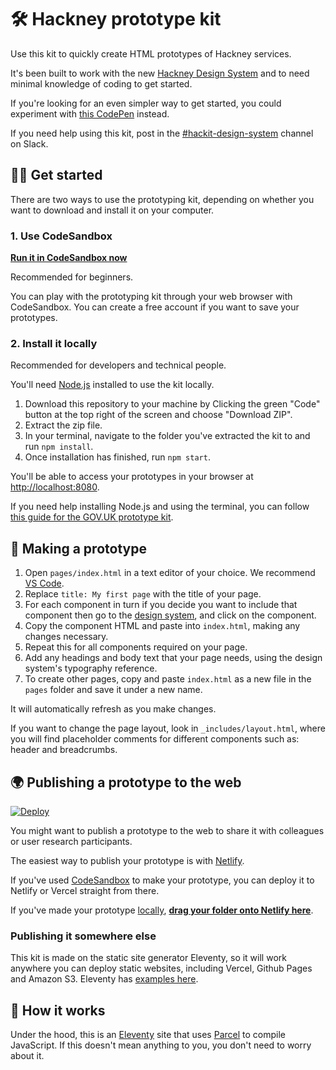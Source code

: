 # 🛠 Hackney prototype kit

Use this kit to quickly create HTML prototypes of Hackney services.

It's been built to work with the new [Hackney Design System](https://design-system.hackney.gov.uk) and to need minimal knowledge of coding to get started.

If you're looking for an even simpler way to get started, you could experiment with [this CodePen](https://codepen.io/jhackett1/pen/xxRWWKv?editors=1000) instead.

If you need help using this kit, post in the [#hackit-design-system](https://hackit-lbh.slack.com/archives/CJ6AWTH0A) channel on Slack.

## 👩‍💻 Get started

There are two ways to use the prototyping kit, depending on whether you want to download and install it on your computer.

### 1. Use CodeSandbox

**[Run it in CodeSandbox now](https://githubbox.com/LBHackney-IT/hackney-prototype-kit?file=/pages/index.html)**

Recommended for beginners.

You can play with the prototyping kit through your web browser with CodeSandbox. You can create a free account if you want to save your prototypes.

### 2. Install it locally

Recommended for developers and technical people.

You'll need [Node.js](https://nodejs.org/en/) installed to use the kit locally.

1. Download this repository to your machine by Clicking the green "Code" button at the top right of the screen and choose "Download ZIP".
2. Extract the zip file.
3. In your terminal, navigate to the folder you've extracted the kit to and run `npm install`.
4. Once installation has finished, run `npm start`.

You'll be able to access your prototypes in your browser at [http://localhost:8080](http://localhost:8080).

If you need help installing Node.js and using the terminal, you can follow [this guide for the GOV.UK prototype kit](https://govuk-prototype-kit.herokuapp.com/docs/install/introduction).

## 🎨 Making a prototype

1. Open `pages/index.html` in a text editor of your choice. We recommend [VS Code](https://code.visualstudio.com/).
2. Replace `title: My first page` with the title of your page.
3. For each component in turn if you decide you want to include that component then go to the [design system](https://design-system.hackney.gov.uk), and click on the component.
4. Copy the component HTML and paste into `index.html`, making any changes necessary.
5. Repeat this for all components required on your page.
6. Add any headings and body text that your page needs, using the design system's typography reference.
7. To create other pages, copy and paste `index.html` as a new file in the `pages` folder and save it under a new name.

It will automatically refresh as you make changes.

If you want to change the page layout, look in `_includes/layout.html`, where you will find placeholder comments for different components such as: header and breadcrumbs.

## 🌍 Publishing a prototype to the web

[![Deploy](https://www.netlify.com/img/deploy/button.svg)](https://app.netlify.com/start/deploy?repository=https://github.com/LBHackney-IT/hackney-prototype-kit)

You might want to publish a prototype to the web to share it with colleagues or user research participants.

The easiest way to publish your prototype is with [Netlify](https://www.netlify.com/).

If you've used [CodeSandbox](#1-use-codesandbox) to make your prototype, you can deploy it to Netlify or Vercel straight from there.

If you've made your prototype [locally](#2-install-it-locally), **[drag your folder onto Netlify here](https://app.netlify.com/drop)**.

### Publishing it somewhere else

This kit is made on the static site generator Eleventy, so it will work anywhere you can deploy static websites, including Vercel, Github Pages and Amazon S3. Eleventy has [examples here](https://www.11ty.dev/docs/tutorials/#put-it-on-the-web).

## 🧱 How it works

Under the hood, this is an [Eleventy](https://www.11ty.dev/) site that uses [Parcel](https://parceljs.org/) to compile JavaScript. If this doesn't mean anything to you, you don't need to worry about it.
